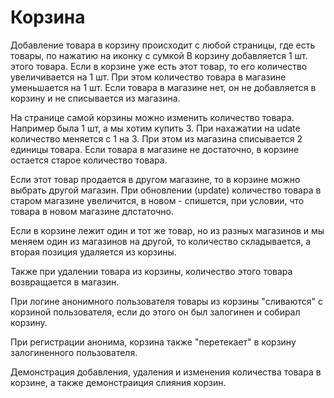 # Корзина

Добавление товара в корзину происходит с любой страницы, где есть товары, по нажатию на иконку с сумкой
В корзину добавляется 1 шт. этого товара. Если в корзине уже есть этот товар, то его количество увеличивается на 1 шт.
При этом количество товара в магазине уменьшается на 1 шт. Если товара в магазине нет, он не добавляется в корзину и не списывается
из магазина.

На странице самой корзины можно изменить количество товара. Например была 1 шт, а мы хотим купить 3.
При нахажатии на udate количество меняется с 1 на 3. При этом из магазина списывается 2 единицы товара.
Если товара в магазине не достаточно, в корзине остается старое количество товара.

Если этот товар продается в другом магазине, то в корзине можно выбрать другой магазин. При обновлении
(update) количество товара в старом магазине увеличится, в новом - спишется, при условии, что товара
в новом магазине длстаточно.

Если в корзине лежит один и тот же товар, но из разных магазинов и мы меняем один из магазинов на другой,
то количество складывается, а вторая позиция удаляется из корзины.

Также при удалении товара из корзины, количество этого товара возвращается в магазин.

При логине анонимного пользователя товары из корзины "сливаются" с корзиной пользователя,
если до этого он был залогинен и собирал корзину.

При регистрации анонима, корзина также "перетекает" в корзину залогиненного пользователя.

Демонстрация добавления, удаления и изменения количества товара в корзине, а также демонстраиция
слияния корзин.